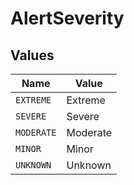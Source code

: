# AlertSeverity


## Values

| Name       | Value      |
| ---------- | ---------- |
| `EXTREME`  | Extreme    |
| `SEVERE`   | Severe     |
| `MODERATE` | Moderate   |
| `MINOR`    | Minor      |
| `UNKNOWN`  | Unknown    |